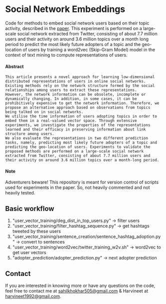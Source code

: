 # Social Network Embeddings
Code for methods to embed social network users based on their topic activity, described in the [paper](https://arxiv.org/abs/1710.07622). This experiment is performed on a large-scale social network extracted from Twitter, consisting of about 7.7 million users and their activity on around 3.6 million topics over a month long period to predict the most likely future adopters of a topic and the geo-location of users by training a word2vec (Skip-Gram Model) model in the context of text mining to compute representations of users.

#### Abstract

```
This article presents a novel approach for learning low-dimensional distributed representations of users in online social networks. Existing methods rely on the network structure formed by the social relationships among users to extract these representations.
However, the network information can be obsolete, incomplete or dynamically changing. In addition, in some cases, it can be prohibitively expensive to get the network information. Therefore, we propose an alternative approach based on observations from topics being talked on in social networks.
We utilise the time information of users adopting topics in order to embed them in a real-valued vector space. Through extensive experiments, we investigate the properties of the representations learned and their efficacy in preserving information about link structure among users.
We also evaluate the representations in two different prediction tasks, namely, predicting most likely future adopters of a topic and predicting the geo-location of users. Experiments to validate the proposed methods are performed on a large-scale social network extracted from Twitter, consisting of about 7.7 million users and their activity on around 3.6 million topics over a month-long period.
```

#### Note
Adventurers beware! This repository is meant for version control of scripts used for experiments in the paper. So, not heavily commented and not heavily tested.

## Basic workflow
1. "user_vector_training/deg_dist_in_top_users.py" -> filter users
2. "user_vector_training/filter_hashtag_sequence.py" -> get hashtags tweeted by these users
3. "user_vector_training/sentence_creation/sentence_hashtag_adoption.py" -> convert to sentences
4. "user_vector_training/word2vec/twitter_training_w2v.sh" -> word2vec to get user vectors
5. "adopter_prediction/adopter_prediction.py" -> next adopter prediction

## Contact
If you are interested in knowing more or have any questions on the code, feel free to contact me at <sahilkhokhar505@gmail.com> & Harvineet at <harvineet1992@gmail.com>.
